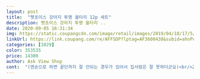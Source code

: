 ```yaml
---
layout: post 
title:  "펫초이스 강아지 투명 울타리 12p 세트" 
description: 펫초이스 강아지 투명 울타리 ..
date: 2020-09-05 16:31:34 
img: https://static.coupangcdn.com/image/retail/images/2019/04/18/17/5/8151a1b7-9151-4a19-b554-24044a70dc70.jpg 
linkUrl: https://link.coupang.com/re/AFFSDP?lptag=AF3600438&subid=ahnPublicAsk&pageKey=211120228&itemId=631863432&vendorItemId=4654032981&traceid=V0-113-901606c53ed6f2c9 
categories: [1029] 
color: 353535 
price: 14300 
author: Ask View Shop 
cont:  "(맨손으로 하면 끝단까지 잘 안되는 경우가 있어서 집사람은 잘 못하더군요)<br/>20.<br/>06.<br/>07 추가 후기<br/>2세트 구매 후기에요<br/>7주된냥이  활동량이 많아저 이상한거  먹고 그럴까봐  방만드러 주려고  샀어요<br/>.<br/> ★ 비슷한 제품 중 가격이 착하다<br/>.<br/> ★ 생각보다 튼튼하다 (잘 조립하면!)<br/>.<br/> ★ 조립이 간단하지만 힘이 많이 들어간다<br/>.<br/> ★ 투명해서 소동물 관찰하기에도 용이하다<br/>간단하게 특징 정리해보자면,<br/>개인적으로 전 이거 좋습니다<br/>골든 햄찌 방목해주려고 울타리 알아보다가<br/>그러면 판과 판 사이에 조금도 빈틈이 없어요<br/>꼬물이들이 탈출하지도 못하고... <br/> 잘 있어서 아주 좋습니다.<br/><br/>꽉 조립하는게 생각보다 힘이 많이 들어가서 힘들어써요 흑<br/>딱! 소리나게 조립해야 튼튼해요!<br/>만족합니다<br/>발톱에 긁혀서 찢어지거나 하지도 않고, 조립도 뿅망치 하나 있으면 아주 수월하더군요 ㅎ<br/>새끼 냥이라도 35cm 는 매달려서 그냥  나오더라고요 ㅎㅎ<br/>설치는간단하고요  2단 설치 설명이  없어  다른 상품평보고  설치  했어요 ㅎㅎ<br/>아랫 부분을 위로 가게 해서 다시 조립했어요<br/>아크릴은 너무 비싸서 요걸로 구매했어요!<br/>안에가 보여  울지도 않고  안에서  두다거리며  잘  노네요<br/>어쩔 수 없이  2단으로다가 했는데<br/>우리 햄찌는 투명판을 갉갉하네요 ㅠㅠ<br/>이 중 .<br/> ★주의할 점.<br/> ★<br/>전 두개 사서 2단으로 해 놓고, 남은거 조립해서 화장실 뚜껑대신 쓰고 있습니다 <br/> -<br/> -ㅋㅋㅋㅋㅋㅋㅋㅋ<br/>정말 신박하다고 생각합니다 <br/> -<br/> -ㅎ<br/>조립할 때 끝까지 꾸욱 밀어서<br/>첫번째 사진처럼 까만 커넥터에 조금이라도 빈 공간이 있으면 안 되고 두번째 사진처럼 끝까지 넣어줘야 합니다!<br/>투명 부분 갉갉 할 수도 있으니 잘 지켜봐주셔야 해요!<br/>햄스터는 까만 커넥터(플라스틱)나<br/>흐흑 하나 빵꾸 났어요<br/>" 
---
```

